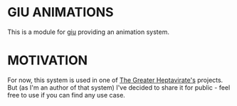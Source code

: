 # GIU ANIMATIONS

This is a module for [giu](https://github.com/AllenDang/giu) providing an
animation system.


# MOTIVATION

For now, this system is used in one of [The Greater Heptavirate's](https://github.com/TheGraterHeptavirate) projects.
But (as I'm an author of that system) I've decided to share it for public - feel free to use if you can find any use case.
